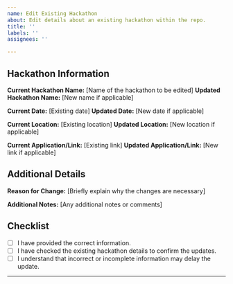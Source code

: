 ```yaml
---
name: Edit Existing Hackathon
about: Edit details about an existing hackathon within the repo.
title: ''
labels: ''
assignees: ''

---
```


## Hackathon Information

**Current Hackathon Name:** [Name of the hackathon to be edited]
**Updated Hackathon Name:** [New name if applicable]

**Current Date:** [Existing date]
**Updated Date:** [New date if applicable]

**Current Location:** [Existing location]
**Updated Location:** [New location if applicable]

**Current Application/Link:** [Existing link]
**Updated Application/Link:** [New link if applicable]

## Additional Details

**Reason for Change:** [Briefly explain why the changes are necessary]

**Additional Notes:** [Any additional notes or comments]

## Checklist

- [ ] I have provided the correct information.
- [ ] I have checked the existing hackathon details to confirm the updates.
- [ ] I understand that incorrect or incomplete information may delay the update.

---
